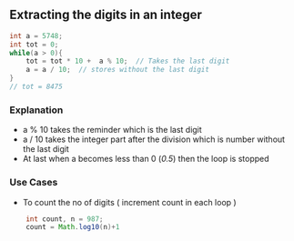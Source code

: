 ## Extracting the digits in an integer

```java
int a = 5748;
int tot = 0;
while(a > 0){
	tot = tot * 10 +  a % 10;  // Takes the last digit
	a = a / 10;  // stores without the last digit
}
// tot = 8475
```
### Explanation
 - a % 10 takes the reminder which is the last digit
 - a / 10 takes the integer part after the division which is number without the last digit
 - At last when a becomes less than 0 (*0.5*) then the loop is stopped
### Use Cases
- To count the no of digits ( increment count in each loop )
```java
	int count, n = 987;
	count = Math.log10(n)+1 
``` 
